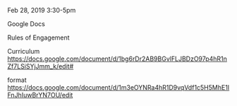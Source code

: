 Feb 28, 2019
3:30-5pm


Google Docs

Rules of Engagement

Curriculum
https://docs.google.com/document/d/1bg6rDr2AB9BGvlFLJBDzO97p4hR1nZf7LSiSYjJmm_k/edit#

format
https://docs.google.com/document/d/1m3eOYNRa4hR1D9vqVdf1c5H5MhE1IFnJhIuwBrYN7OU/edit
